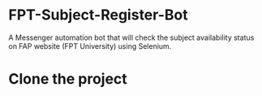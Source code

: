 # FPT-Subject-Register-Bot
A Messenger automation bot that will check the subject availability status on FAP website (FPT University) using Selenium.

# Clone the project
